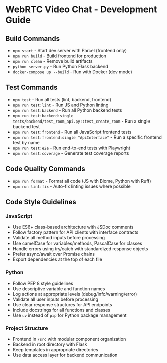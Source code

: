 # WebRTC Video Chat - Development Guide

## Build Commands
- `npm start` - Start dev server with Parcel (frontend only)
- `npm run build` - Build frontend for production
- `npm run clean` - Remove build artifacts
- `python server.py` - Run Python Flask backend
- `docker-compose up --build` - Run with Docker (dev mode)

## Test Commands
- `npm test` - Run all tests (lint, backend, frontend)
- `npm run test:lint` - Run JS and Python linting
- `npm run test:backend` - Run all Python backend tests
- `npm run test:backend:single tests/backend/test_room_api.py::test_create_room` - Run a single backend test
- `npm run test:frontend` - Run all JavaScript frontend tests
- `npm run test:frontend:single "ApiInterface"` - Run a specific frontend test by name
- `npm run test:e2e` - Run end-to-end tests with Playwright
- `npm run test:coverage` - Generate test coverage reports

## Code Quality Commands
- `npm run format` - Format all code (JS with Biome, Python with Ruff)
- `npm run lint:fix` - Auto-fix linting issues where possible

## Code Style Guidelines

### JavaScript
- Use ES6+ class-based architecture with JSDoc comments
- Follow factory pattern for API clients with interface contracts
- Validate all method inputs before processing
- Use camelCase for variables/methods, PascalCase for classes
- Handle errors using try/catch with standardized response objects
- Prefer async/await over Promise chains
- Export dependencies at the top of each file

### Python
- Follow PEP 8 style guidelines
- Use descriptive variable and function names
- Log actions at appropriate levels (debug/info/warning/error)
- Validate all user inputs before processing
- Use clear response structures for API endpoints
- Include docstrings for all functions and classes
- Use `uv` instead of `pip` for Python package management

### Project Structure
- Frontend in `/src` with modular component organization
- Backend in root directory with Flask
- Keep templates in appropriate directories
- Use data access layer for backend communication